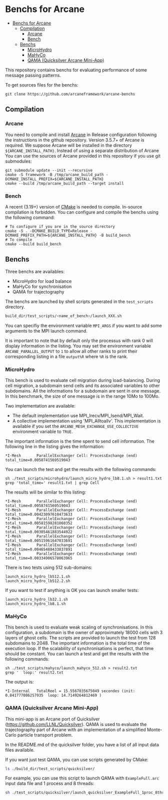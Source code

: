 # Benchs for Arcane

- [Benchs for Arcane](#benchs-for-arcane)
  - [Compilation](#compilation)
    - [Arcane](#arcane)
    - [Bench](#bench)
  - [Benchs](#benchs)
    - [MicroHydro](#microhydro)
    - [MaHyCo](#mahyco)
    - [QAMA (Quicksilver Arcane Mini-App)](#qama-quicksilver-arcane-mini-app)

This repository contains benchs for evaluating performance of some
message passing patterns.

To get sources files for the benchs:

~~~{.sh}
git clone https://github.com/arcaneframework/arcane-benchs
~~~

## Compilation

### Arcane

You need to compile and install
[Arcane](https://github.com/arcaneframework/framework) in Release
configuration following the instructions in the github
repository. Version 3.5.7+ of Arcane is required. We
suppose Arcane will be installed in the directory
`${ARCANE_INSTALL_PATH}`. Instead of using a separate distribution
of Arcane You can use the sources of Arcane provided in this
repository if you use git submodules:

~~~{.sh}
git submodule update --init --recursive
cmake -S framework -B /tmp/arcane_build_path -DCMAKE_INSTALL_PREFIX=${ARCANE_INSTALL_PATH}
cmake --build /tmp/arcane_build_path --target install
~~~

### Bench

A recent (3.19+) version of [CMake](https://cmake.org/) is needed to compile. In-source
compilation is forbidden. You can configure and compile the benchs using the following command:

~~~{.sh}
# To configure if you are in the source directory
cmake -S . -DCMAKE_BUILD_TYPE=Release -DCMAKE_PREFIX_PATH=${ARCANE_INSTALL_PATH} -B build_bench
# To compile
cmake --build build_bench
~~~

## Benchs

Three benchs are availables:

- MicroHydro for load balance
- MaHyCo for synchronisation
- QAMA for trajectography

The benchs are launched by shell scripts generated in the `test_scripts`
directory.
```sh
build_dir/test_scripts/<name_of_bench>/launch_XXX.sh
```
You can specifiy the environment variable `MPI_ARGS` if you
want to add some arguments to the MPI launch command.

It is important to note that by default only the processus with rank 0
will display information in the listing. You may set the environment
variable `ARCANE_PARALLEL_OUTPUT` to `1` to allow all other ranks to print
their corresponding listing in a file `output%R` where `%R` is the rank.

### MicroHydro

This bench is used to evaluate cell migration during
load-balancing. During cell migration, a subdomain send cells and its
associated variables to other subdomains. All the informations for a
subdomain are sent in one message. In this benchmark, the size of one
message is in the range 10Mo to 100Mo.

Two implementation are available:

- The default implementation use MPI_Irecv/MPI_Isend/MPI_Wait.
- A collective implementation using 'MPI_Alltoallv'. This
implementation is available if you set the
`ARCANE_MESH_EXCHANGE_USE_COLLECTIVE` environment variable to
`TRUE`.

The important information is the time spent to send cell
information. The following line in the listing gives the information:

~~~{txt]
*I-Mesh       ParallelExchanger Cell: ProcessExchange (end)
total_time=0.0058741569519043
~~~

You can launch the test and get the results with the following
commands:

~~~{sh}
sh ./test_scripts/microhydro/launch_micro_hydro_lb8.1.sh > result1.txt
grep 'total_time=' result1.txt | grep Cell
~~~

The results will be similar to this listing:

~~~{txt}
*I-Mesh       ParallelExchanger Cell: ProcessExchange (end) total_time=0.0058741569519043
*I-Mesh       ParallelExchanger Cell: ProcessExchange (end) total_time=0.00423097610473633
*I-Mesh       ParallelExchanger Cell: ProcessExchange (end) total_time=0.00581598281860352
*I-Mesh       ParallelExchanger Cell: ProcessExchange (end) total_time=0.00305461883544922
*I-Mesh       ParallelExchanger Cell: ProcessExchange (end) total_time=0.00515961647033691
*I-Mesh       ParallelExchanger Cell: ProcessExchange (end) total_time=0.00465488433837891
*I-Mesh       ParallelExchanger Cell: ProcessExchange (end) total_time=0.00334906578063965
~~~

There is two tests using 512 sub-domains:

~~~{txt}
launch_micro_hydro_lb512.1.sh
launch_micro_hydro_lb512.2.sh
~~~

If you want to test if anything is OK you can launch smaller tests:

~~~{txt}
launch_micro_hydro_lb32.1.sh
launch_micro_hydro_lb8.1.sh
~~~

### MaHyCo

This bench is used to evaluate weak scaling of synchronisations. In
this configuration, a subdomain is the owner of approximately 18000
cells with 3 layers of ghost cells. The scripts are provided to launch
the test from 128 subdomains to 2048. The important information is the
total time of the execution loop. If the scalability of
synchronisations is perfect, that time should be constant. You can
launch a test and get the results with the following commands:

~~~{sh}
sh ./test_scripts/mahyco/launch_mahyco_512.sh > result2.txt
grep '  loop:' result2.txt
~~~

The output is:

~~~{txt}
*I-Internal   TotalReel = 15.5567035675049 secondes (init: 0.841777086257935  loop: 14.7149264812469 )
~~~

### QAMA (Quicksilver Arcane Mini-App)

This mini-app is an Arcane port of Quicksilver (https://github.com/LLNL/Quicksilver).
QAMA is used to evaluate the trajectography part of Arcane with an implementation of
a simplified Monte-Carlo particle transport problem.

In the README.md of the quicksilver folder, you have a list
of all input data files available.

If you want just test QAMA, you can use scripts generated by CMake:
```sh
ls ./build_dir/test_scripts/quicksilver/
```

For example, you can use this script to launch QAMA with `ExampleFull.arc` input data file
and 1 process and 8 threads:
```sh
sh ./test_scripts/quicksilver/launch_quicksilver_ExampleFull_1proc_8thread.sh
```
